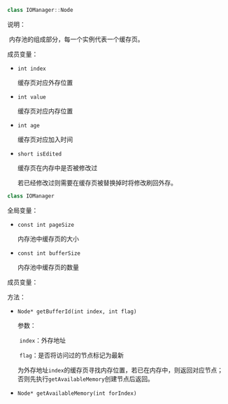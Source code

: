 

```c++
class IOManager::Node
```

说明：

​	内存池的组成部分，每一个实例代表一个缓存页。

成员变量：

- `int index`

  缓存页对应外存位置

- `int value`

  缓存页对应内存位置

- `int age`

  缓存页对应加入时间

- `short isEdited`

  缓存页在内存中是否被修改过

  若已经修改过则需要在缓存页被替换掉时将修改刷回外存。

```c++
class IOManager
```

全局变量：

- `const int pageSize`

  内存池中缓存页的大小

- `const int bufferSize`

  内存池中缓存页的数量

成员变量：

方法：

- `Node* getBufferId(int index, int flag)`

  参数：

  ​	`index`：外存地址

  ​	`flag`：是否将访问过的节点标记为最新

  为外存地址`index`的缓存页寻找内存位置，若已在内存中，则返回对应节点；否则先执行`getAvailableMemory`创建节点后返回。

- `Node* getAvailableMemory(int forIndex)`